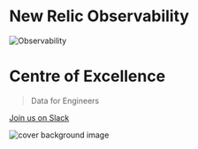 # **New Relic Observability**

![Observability](_media/centre-of-excellence-logo.png)

# Centre of Excellence

> Data for Engineers

[Join us on Slack](https://newrelicusers.slack.com/) <!--  Use ID of homepage heading i.e. based on H1 of README.md - make sure this is DIFFERENT to the cover's heading -->

![cover background image](_media/cover-background.jpg)